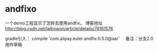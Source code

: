 # andfixo
一个demo工程显示了怎样去使用andfix。
博客地址  http://blog.csdn.net/laibowon/article/details/78161576

gradle引入： compile 'com.alipay.euler:andfix:0.5.0@aar'    
备注：分支2.0 用作草稿

